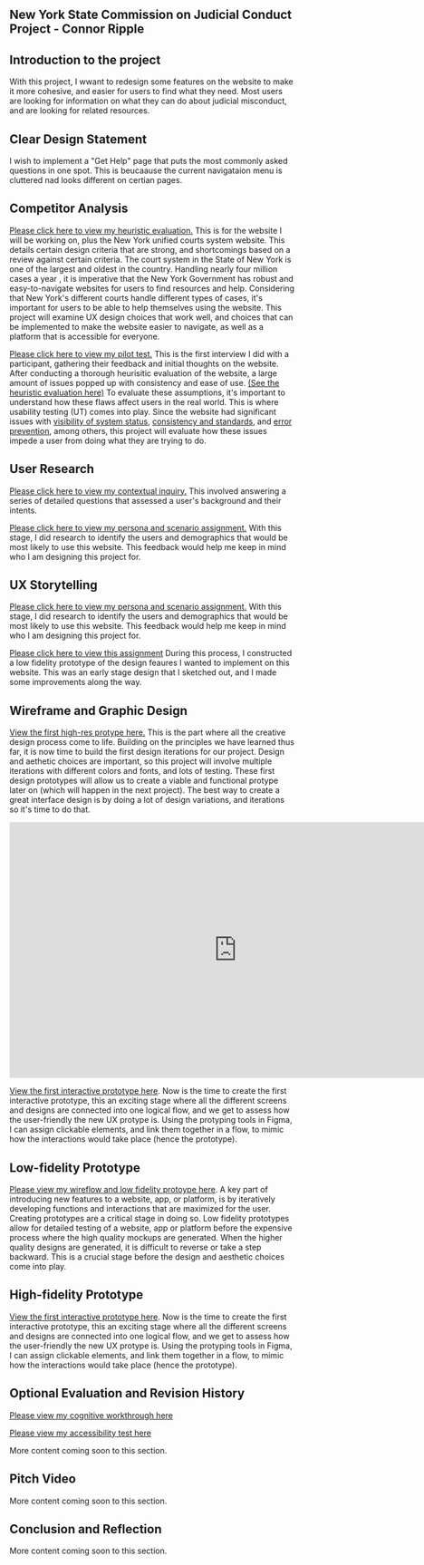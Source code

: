 ## New York State Commission on Judicial Conduct Project - Connor Ripple

## Introduction to the project

With this project, I wwant to redesign some features on the website to make it more cohesive, and easier for users to find what they need. Most users are looking for information on what they can do about judicial misconduct, and are looking for related resources. 

## Clear Design Statement 

I wish to implement a "Get Help" page that puts the most commonly asked questions in one spot. This is beucaause the current navigataion menu is cluttered nad looks different on certian pages. 

## Competitor Analysis

[Please click here to view my heuristic evaluation.](https://github.com/cjripple/DH110-SEM1F/blob/main/assignment01/README.md) This is for the website I will be working on, plus the New York unified courts system website. This details certain design criteria that are strong, and shortcomings based on a review against certain criteria. The court system in the State of New York is one of the largest and oldest in the country. Handling nearly four million cases a year , it is imperative that the New York Government has robust and easy-to-navigate websites for users to find resources and help. Considering that New York's different courts handle different types of cases, it's important for users to be able to help themselves using the website. This project will examine UX design choices that work well, and choices that can be implemented to make the website easier to navigate, as well as a platform that is accessible for everyone.


[Please click here to view my pilot test.](https://github.com/cjripple/DH110-SEM1F/tree/main/assignment02) This is the first interview I did with a participant, gathering their feedback and initial thoughts on the website. After conducting a thorough heurisitic evaluation of the website, a large amount of issues popped up with consistency and ease of use. [(See the heuristic evaluation here)](https://github.com/cjripple/DH110-SEM1F/tree/main/assignment01) To evaluate these assumptions, it's important to understand how these flaws affect users in the real world. This is where usability testing (UT) comes into play. Since the website had significant issues with [visibility of system status](https://www.nngroup.com/articles/visibility-system-status/), [consistency and standards](http://www.nngroup.com/articles/consistency-and-standards/), and [error prevention](https://www.nngroup.com/articles/slips/), among others, this project will evaluate how these issues impede a user from doing what they are trying to do.  

## User Research 

[Please click here to view my contextual inquiry.](https://github.com/cjripple/DH110-SEM1F/tree/main/assignment03) This involved answering a series of detailed questions that assessed a user's background and their intents. 

[Please click here to view my persona and scenario assignment.](https://github.com/cjripple/DH110-SEM1F/tree/main/assignment04) With this stage, I did research to identify the users and demographics that would be most likely to use this website. This feedback would help me keep in mind who I am designing this project for. 

## UX Storytelling 
[Please click here to view my persona and scenario assignment.](https://github.com/cjripple/DH110-SEM1F/tree/main/assignment04) With this stage, I did research to identify the users and demographics that would be most likely to use this website. This feedback would help me keep in mind who I am designing this project for. 

[Please click here to view this assignment](https://github.com/cjripple/DH110-SEM1F/tree/main/assignment05) During this process, I constructed a low fidelity prototype of the design feaures I wanted to implement on this website. This was an early stage design that I sketched out, and I made some improvements along the way. 

## Wireframe and Graphic Design
[View the first high-res protype here.](https://github.com/cjripple/DH110-SEM1F/tree/main/assignment06) This is the part where all the creative design process come to life. Building on the principles we have learned thus far, it is now time to build the first design iterations for our project. Design and aethetic choices are important, so this project will involve multiple iterations with different colors and fonts, and lots of testing. These first design prototypes will allow us to create a viable and functional protype later on (which will happen in the next project). The best way to create a great interface design is by doing a lot of design variations, and iterations so it's time to do that.


<iframe style="border: 1px solid rgba(0, 0, 0, 0.1);" width="800" height="450" src="https://www.figma.com/embed?embed_host=share&url=https%3A%2F%2Fwww.figma.com%2Ffile%2F4NwQdKMsp7neMUnwnjXb56%2FDH110---A06%3Fnode-id%3D0%253A1" allowfullscreen></iframe>


[View the first interactive prototype here](https://github.com/cjripple/DH110-SEM1F/tree/main/assignment07). Now is the time to create the first interactive prototype, this an exciting stage where all the different screens and designs are connected into one logical flow, and we get to assess how the user-friendly the new UX protype is. Using the protyping tools in Figma, I can assign clickable elements, and link them together in a flow, to mimic how the interactions would take place (hence the prototype).

## Low-fidelity Prototype

[Please view my wireflow and low fidelity protoype here](https://github.com/cjripple/DH110-SEM1F/tree/main/assignment05). A key part of introducing new features to a website, app, or platform, is by iteratively developing functions and interactions that are maximized for the user. Creating prototypes are a critical stage in doing so. Low fidelity prototypes allow for detailed testing of a website, app or platform before the expensive process where the high quality mockups are generated. When the higher quality designs are generated, it is difficult to reverse or take a step backward. This is a crucial stage before the design and aesthetic choices come into play.

## High-fidelity Prototype

[View the first interactive prototype here](https://github.com/cjripple/DH110-SEM1F/tree/main/assignment07). Now is the time to create the first interactive prototype, this an exciting stage where all the different screens and designs are connected into one logical flow, and we get to assess how the user-friendly the new UX protype is. Using the protyping tools in Figma, I can assign clickable elements, and link them together in a flow, to mimic how the interactions would take place (hence the prototype).

## Optional Evaluation and Revision History

[Please view my cognitive workthrough here](apple.com)

[Please view my accessibility test here](apple.com)

More content coming soon to this section. 

## Pitch Video 

More content coming soon to this section.

## Conclusion and Reflection 

More content coming soon to this section. 
